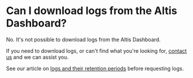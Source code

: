# Can I download logs from the Altis Dashboard?

No. It's not possible to download logs from the Altis Dashboard.

If you need to download logs, or can't find what you're looking
for, [contact us](https://docs.altis-dxp.com/guides/getting-help-with-altis/) and we can assist you.

See our article on [logs and their retention periods](docs://cloud/dashboard/logs/) before requesting logs.

